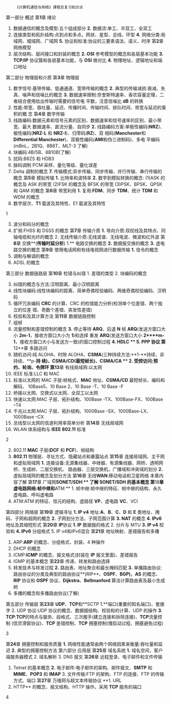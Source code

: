 ```
    《计算机通信与网络》课程总复习知识点
```

第一部分 概述
 第**1**章 绪论
 1. 数据通信的概念及模型:五个组成部分
 **2.** 数据流:单工、半双工、全双工
 3. 连接类型和拓扑结构:点到点和多点，网状、星型、总线、环型 **4.** 网络分类:局域网、城域网、广域网
 **5.** 协议和标准:协议的三要素语法、语义、时序
  第**2**章 网络模型
 1. 层次结构、层间接口和封装的概念
 **2. OSI** 参考模型的概念和各层基本功能
  **3. TCP/IP** 协议簇和各层基本功能，与 **OSI** 做对比
  **4.** 物理地址、逻辑地址和端口地址

第二部分 物理层和介质
 第**3**章 物理层
 1. 数字信号:基带传输、低通通道、宽带传输的概念
 **2.** 典型的传输减损:衰减、失真、噪声和信噪比的概念
 **3.** 数据速率限制:奈奎斯特速率、香农容量定理，二者结合使用给出传输时需要的信号电 平数，注意信噪比 **dB** 的转换
 4. 性能:带宽、吞吐量、延迟、传播时间、传输时间、排队时间、带宽与延迟的乘积的概 念
 第**4**章 数字传输
 1. 线路编码:数据元素和信号元素的区别、数据速率和信号速率的区别、最小带宽、最大 数据速率、直流分量、自同步
 **2.** 线路编码方案:单极性编码(**NRZ**)、极性编码(**NRZ-L** 和 **NRZ-I**)、归零码(**RZ**)、双 相码(**Manchester**和**Differential Manchester**)、双极性编码(**AMI**和伪三进制码)、多电 平编码(mBnL，2B1Q、8B6T、MLT-3 了解)
 3. 块编码:4B/5B、8B10B(了解)
 4. 扰码:B8ZS 和 HDB3
 5. 脉码调制 PCM:采样、量化等级、量化误差
 6. Delta 调制的概念
 **7.** 传输模式:异步传输、同步传输、并行传输、串行传输的概念
 第**5**章 模拟传输
 **1.** 比特率和波特率
 **2.** 数字到模拟转换的概念:
 (1)ASK 的概念及 ASK 的带宽
 (2)FSK 的概念及 BFSK 的带宽
 (3)PSK、BPSK、QPSK 和 QAM 的概念
 第**6**章 带宽利用
 **1.** 复用:**FDM**、同步 **TDM**、统计 **TDM** 和 WDM 的概念
 2. 数字层次、**T1** 载波及其特性、E1 载波及其特性

1

3. 波分和码分的概念
 4. 扩频:FHSS 和 DSSS 的概念
 第**7**章 传输介质
 **1.** 导向介质:双绞线及其特点、同轴电缆和光纤的概念 2. 无线传输介质:无线波谱、无线电波、微波和红外波 第**8**章 交换**(**传输时延分析**)
 1.** 电路交换的概念
 **2.** 数据报交换的概念
 **3.** 虚电路交换的概念
 第**9**章 使用电话网和有线电视网进行数据传输
 **1.** 信令的概念
 2. 调制与解调的概念
 3. ADSL 的概念

第三部分 数据链路层 第**10**章 检错与纠错 1. 差错的类型
 2. 块编码的概念

3. 纠错的概念与方法:汉明距离、最小汉明距离
 4. 线性块编码:线性块编码的距离、简单奇偶校验编码、两维奇偶校验编码、汉明码
 5. 循环冗余编码 **CRC** 的计算、CRC 的检错能力分析(检测单个位差错、两个独立的位差 错、奇数个差错、突发性差错)
 6. 校验和及其计算方法
 第**11**章 数据链路控制
 1. 组帧
 2. 流量控制和差错控制的概念
 **3.** 停止等待 **ARQ**、后退 **N** 帧 **ARQ**(发送方窗口大小 **2****m****-1**，接收方窗口大小为 **1**)和选择 重发 **ARQ**(发送方窗口大小 **2****m-1**，接收方窗口大小与发送方一致)的窗口控制过程
  **4. HDLC
 ** 5. PPP 协议
  第**12**章 多路访问
 1. 随机访问:纯 ALOHA、时隙 ALOHA、**CSMA**(三种持续方法:**1-**持续、非持续、**p-**持 续)、**CSMA/CD**(最短帧长)、**CSMA/CA
** 2. 受控访问:预约、轮询、令牌环
 第**13**章 有线局域网:以太网
 1. IEEE 标准:LLC 和 MAC
 2. 标准以太网的 MAC 子层:帧格式、**MAC** 地址、**CSMA/CD** 最短帧长、编码和解码、 10Base5、10 Base 2、10 Base -T、10 Base -F
 3. 桥接以太网、交换式以太网、全双工以太网
 4. 快速以太网:MAC 子层、拓扑结构、100Base -TX、100Base-FX、100Base –T4
 5. 千兆以太网:MAC 子层、拓扑结构、1000Base -SX、1000Base-LX、1000Base –CX
 6. 总线型以太网的信道利用率简单分析
 第**14**章 无线局域网
 1. WLAN 体系结构与 **IEEE 802.11** 标准

2

2. 802.11 **MAC** 子层(**DCF** 和 **PCF**)、帧结构
 3. **802.11** 物理层、寻址方式、隐藏站点和暴露站点
 第**15**章 连接局域网、主干网和虚拟局域网
 **1.** 连接设备:无源集线器、中继器、有源集线器、网桥、透明网桥、生成树、二层交换机、 路由器、三层交换机，广播域和冲突域的划分
 **2.** 虚拟局域网的概念及划分方法
 第**16**章 无线**WAN**:移动电话和卫星网络
 本章内容了解
 第**17**章 广域网**SONET/SDH
** 了解 SONET/SDH 的基本概念
 第**18**章 虚电路网络:帧中继和**ATM
** 1. 帧中继:帧中继的特征、帧中继的结构、永久虚电路、呼叫虚电路
 2. ATM:ATM 的特征、信元的结构、虚路径 **VP**、虚电路 **VC**、VCI

第四部分 网络层
 第**19**章 逻辑寻址
 **1. IP v4** 地址:**A**、**B**、**C**、**D** 和 **E** 类地址、掩码、子网和超网的概念
 **2.** 子网划分方法、子网范围计算
 **3. NAT** 的概念
 **4. IPv6** 地址及其缩短形式
 第**20**章 **IP**协议
 **1. IP** 数据报的格式
 2. 分片与 MTU
 **3. IP v4** 校验和
 **4. IPv6** 分组格式
 5. IP v4和IPv6混合
 第**21**章 地址映射、差错报告和多播
 1. ARP:**ARP** 的概念、分组格式、封装、4 种操作
 2. DHCP 的概念
 3. ICMP:**ICMP** 的概念、报文格式(封装在 **IP** 报文里面)、差错报告
 4. IGMP 的基本概念
 第**22**章 传递、转发和路由选择
 1. 转发技术与转发过程
 **2.** 路由表、地址聚合和最长掩码匹配
 **3.** 单播路由协议:路由协议的分类及典型的路由协议**(RIP**、**OSPF**、**BGP)**，**AS** 的概念、 **RIP** 协议和 **OSPF** 协议、**Dijkstra**、**Bellmanford** 算法计算路由表及最小生成树
 4. 多播的概念和多播路由协议(了解)

第五部分 传输层
 第**23**章 **UDP**、**TCP**和**SCTP
 1.**端口(重要的知名端口)、套接字
 2. UDP 协议:UDP 协议的概念、数据报结构、校验和的计算、UDP 的操作
 **3. TCP**:**TCP**的特点与服务、段格式、三次握手(建立连接和拆除连接)、**TCP**流量控制 (信贷滑窗协议)、**TCP** 差错控制、**TCP** 拥塞控制(慢启动过程、拥塞避免过程)

3

第**24**章 拥塞控制和服务质量
 **1.** 网络性能通常由两个网络因素来衡量:吞吐量和延迟
 **2.** 典型的拥塞控制方法
 第六部分 应用层
 第**25**章 域名系统
 **1.** 域名空间，客户端服务器模式
 2. 域名解析
 3. DNS 报文
 第**26**章 远程登录、电子邮件和文件传输
 1. Telnet 的基本概念
 **2.** 电子邮件:电子邮件的架构、邮件报文、**SMTP** 和 **MIME**、**POP3** 和 **IMAP** 3. 文件传输:FTP 的架构、FTP 的连接、FTP 的传输方式、端口
 第**27**章 万维网与超文本传输协议
 **1. URL
 2. HTTP** 的概念、报文结构、HTTP 操作，采用 **TCP** 服务的端口

4